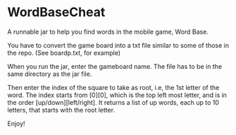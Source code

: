 # WordBaseCheat
A runnable jar to help you find words in the mobile game, Word Base.

You have to convert the game board into a txt file similar to some of those in the repo. (See boardp.txt, for example)

When you run the jar, enter the gameboard name. The file has to be in the same directory as the jar file.

Then enter the index of the square to take as root, i.e, the 1st letter of the word. 
The index starts from [0][0], which is the top left most letter, and is in the order [up/down][left/right].
It returns a list of up words, each up to 10 letters, that starts with the root letter. 

Enjoy!


